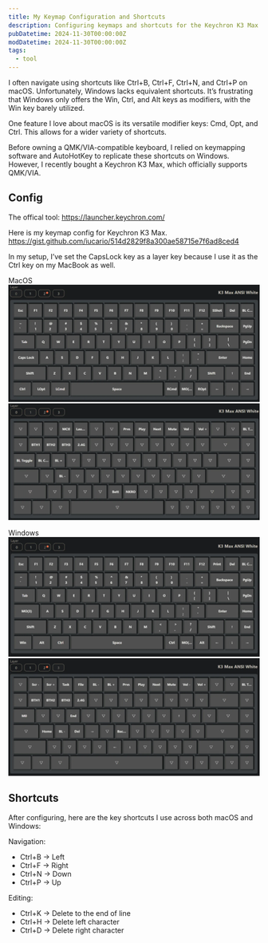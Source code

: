 ```yaml
---
title: My Keymap Configuration and Shortcuts
description: Configuring keymaps and shortcuts for the Keychron K3 Max keyboard on Windows.
pubDatetime: 2024-11-30T00:00:00Z
modDatetime: 2024-11-30T00:00:00Z
tags:
  - tool
---
```


I often navigate using shortcuts like Ctrl+B, Ctrl+F, Ctrl+N, and Ctrl+P on macOS. Unfortunately, Windows lacks equivalent shortcuts.
It’s frustrating that Windows only offers the Win, Ctrl, and Alt keys as modifiers, with the Win key barely utilized.

One feature I love about macOS is its versatile modifier keys: Cmd, Opt, and Ctrl. This allows for a wider variety of shortcuts.

Before owning a QMK/VIA-compatible keyboard, I relied on keymapping software and AutoHotKey to replicate these shortcuts on Windows. However, I recently bought a Keychron K3 Max, which officially supports QMK/VIA.

## Config

The offical tool:
<https://launcher.keychron.com/>

Here is my keymap config for Keychron K3 Max.
<https://gist.github.com/iucario/514d2829f8a300ae58715e7f6ad8ced4>

In my setup, I’ve set the CapsLock key as a layer key because I use it as the Ctrl key on my MacBook as well.

MacOS
![MacOS Layer 1](<../../assets/images/keychron layer 0.webp>)
![MacOS Layer 2(With `FN` pressed)](<../../assets/images/keychron layer 1.webp>)

Windows
![Windows Layer 1](<../../assets/images/keychron layer 2.webp>)
![Windows Layer 2(With `FN` pressed)](<../../assets/images/keychron layer 3.webp>)

## Shortcuts

After configuring, here are the key shortcuts I use across both macOS and Windows:

Navigation:

- Ctrl+B → Left
- Ctrl+F → Right
- Ctrl+N → Down
- Ctrl+P → Up

Editing:

- Ctrl+K → Delete to the end of line
- Ctrl+H → Delete left character
- Ctrl+D → Delete right character
